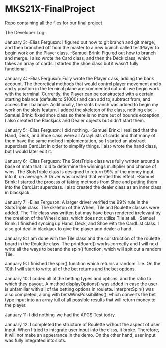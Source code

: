 # MKS21X-FinalProject
Repo containing all the files for our final project

The Developer Log:

January 3:
-Elias Ferguson: I figured out how to git branch and git merge, and then branched off from the master to a new branch called testPlayer to begin work on the Player class.
-Samuel Brink: Figured out how to branch and merge. I also wrote the Card class, and then the Deck class, which takes an array of cards. I started the shoe class but it wasn't fully functional.

January 4:
-Elias Ferguson: Fully wrote the Player class, adding the bank account. The theoretical methods that would control player movement and x and y position in the terminal plane are commented out until we begin work with the terminal. Currently, the Player can be constructed with a certain starting balance (defaults to $1000) and can add to, subtract from, and access their balance. Additionally, the slots branch was added to begin my work on the slots feature. I added the skeleton of the class, nothing else.
-Samuel Brink: fixed shoe class so there is no more out of bounds exception. I also created the Blackjack and Dealer objects but didn't start them.

January 5:
-Elias Ferguson: I did nothing.
-Samuel Brink: I realized that the Hand, Deck, and Shoe class were all ArrayLists of cards and that many of them have the same method implementation, so I started an abstract superclass CardList in order to simplify things. I also wrote the hand class, but I would later edit it.

January 6:
-Elias Ferguson: The SlotsTriple class was fully written around a base of math that I did to determine the winnings multiplier and chance of wins. The SlotsTriple class is designed to return 99% of the money input into it, on average. A Driver was created that verified this effect.
-Samuel Brink: I started the process of taking methods from Shoe and putting them into the CardList superclass. I also created the dealer class as an inner class in blackjack.

January 7:
-Elias Ferguson: A larger driver verified the 99% rule in the SlotsTriple class. The skeleton of the Wheel, Tile and Roulette classes were added. The Tile class was written but may have been rendered irrelevant by the creation of the Wheel class, which does not utilize Tile at all.
-Samuel Brink: I finished syncing up Hand, Deck, and Shoe with the CardList class. I also got deal in blackjack to give the player and dealer a hand.

January 8: I am done with the Tile class and the construction of the roulette board in the Roulette class. The printBoard() works correctly and I will next write all the ways to bet and the spin() function, which will spit out a random Tile.

January 9: I finished the spin() function which returns a random Tile. On the 10th I will start to write all of the bet returns and the bet options.

January 10: I coded all of the betting types and options, and the ratio to which they payout. A method displayOptions() was added in case the user is unfamiliar with all of the betting options in roulette. interpretSpin() was also completed, along with betsWinsPossibilites(), which converts the bet type input into an array full of all possible results that will return money to the player.

January 11: I did nothing, we had the APCS Test today.

January 12: I completed the structure of Roulette without the aspect of user input. When I tried to integrate user input into the class, it broke. Therefore, it will not make an appearance in the demo. On the other hand, user input was fully integrated into slots.
